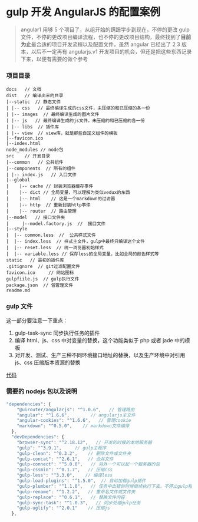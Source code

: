 # gulp 开发 AngularJS 的配置案例

> angular1 用够 5 个项目了，从组开始的蹒跚学步到现在，不停的更改 gulp 文件，不停的更改项目编译流程，也不停的更改项目结构，最终找到了**目前为止**最合适的项目开发流程以及配置文件，虽然 angular 已经出了 2 3 版本，以后不一定再有 angularjs.v1 开发项目的机会，但还是把这些东西记录下来，以便有需要的做个参考

### 项目目录

```
docs   // 文档
dist   // 编译出来的目录
|--static  // 静态文件
| |-- css   // 最终编译生成的css文件，未压缩的和已压缩的各一份
| |-- images  // 最终编译生成的图片文件
| |-- js   // 最终编译生成的js文件，未压缩的和已压缩的各一份
| |-- libs  // 插件库
| |-- view  // view库，就是那些自定义组件的模板
|--favicon.ico
|--index.html
node_modules // node包
src    // 开发目录
|--common   // 公共组件
|--components  // 所有的组件
| |-- index.js   // 入口文件
|--global
|    |-- cache // 封装浏览器缓存事件
|    |-- dict // 全局变量，可以理解为类似vedux的东西
|    |-- html    // 这是一个markdown的过滤器
|    |-- http  // 重新封装http事件
|    |-- router  // 路由管理
|--model   // 接口文件夹
|     |--model.factory.js  //  接口文件
|--style
|  |-- common.less  //  公共样式文件
|  |-- index.less  // 样式主文件，gulp中最终只编译这个文件
|  |-- reset.less  // 统一浏览器初始样式
|  |-- variable.less // 保存less的全局变量，比如全局的颜色样式等
static   // 最初的插件库
.gitignore  // git过滤配置文件
favicon.ico     // 网站图标
gulpfiile.js  // gulp执行文件
package.json  // 包管理文件
readme.md
```

### gulp 文件

这一部分要注意一下重点：

1.  gulp-task-sync 同步执行任务的插件
2.  编译 html、js、css 中对变量的替换，这个功能类似于 php 或者 jade 中的模板
3.  对开发、测试、生产三种不同环境接口地址的替换，以及生产环境中对引用 js、css 压缩版本资源的替换

[代码](./gulpFile.js)

### 需要的 nodejs 包以及说明

```js
"dependencies": {
    "@uirouter/angularjs": "^1.0.6",   // 管理路由
    "angular": "^1.6.6",        // angularjs主文件
    "angular-cookies": "^1.6.6",   // 管理cookie
    "markdown": "^0.5.0",    // markdown文件编译
  },
  "devDependencies": {
    "browser-sync": "^2.18.12",   // 开发的时候的本地服务器
    "gulp": "^3.9.1",     // gulp主程序
    "gulp-clean": "^0.3.2",    // 删除文件或文件夹
    "gulp-concat": "^2.6.1",   // 合并文件
    "gulp-connect": "^5.0.0",   // 另外一个可以起一个服务器的包
    "gulp-cssmin": "^0.1.7",   // 压缩css
    "gulp-less": "^3.3.0",    // 编译less
    "gulp-load-plugins": "^1.5.0",  // 自动加载gulp插件
    "gulp-plumber": "^1.1.0",   // 任务中出错的时候继续执行下去，不停止gulp程序
    "gulp-rename": "^1.2.2",   // 重命名文件或文件夹
    "gulp-replace": "^0.6.1",   // 替换文件内容
    "gulp-sync-task": "^1.0.3",   // 同步处理gulp任务
    "gulp-uglify": "^2.0.1"    // 压缩js
  },
```
